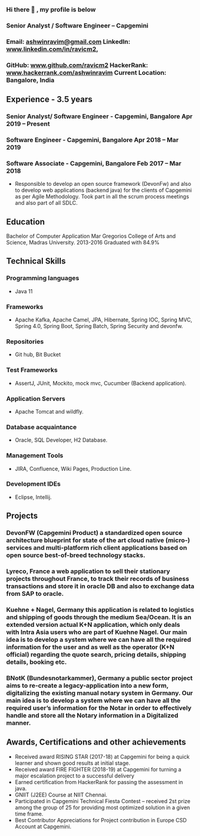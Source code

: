 ### Hi there 👋 , my profile is below

<!--
**ravicm2/ravicm2** is a ✨ _special_ ✨ repository because its `README.md` (this file) appears on your GitHub profile.

Here are some ideas to get you started:

- 🔭 I’m currently working on ...
- 🌱 I’m currently learning ...
- 👯 I’m looking to collaborate on ...
- 🤔 I’m looking for help with ...
- 💬 Ask me about ...
- 📫 How to reach me: ...
- 😄 Pronouns: ...
- ⚡ Fun fact: ...
-->

### Senior Analyst / Software Engineer – Capgemini
### Email: ashwinravim@gmail.com LinkedIn: www.linkedin.com/in/ravicm2,
### GitHub: www.github.com/ravicm2 HackerRank: www.hackerrank.com/ashwinravim Current Location: Bangalore, India

## Experience - 3.5 years
### Senior Analyst/ Software Engineer - Capgemini, Bangalore Apr 2019 – Present
### Software Engineer - Capgemini, Bangalore Apr 2018 – Mar 2019
### Software Associate - Capgemini, Bangalore Feb 2017 – Mar 2018
  
* Responsible to develop an open source framework (DevonFw) and also to develop web applications (backend java) for the clients of Capgemini as per Agile Methodology. Took part in all the scrum process meetings and also part of all SDLC.

## Education
Bachelor of Computer Application
Mar Gregorios College of Arts and Science, Madras University. 2013-2016
Graduated with 84.9%

## Technical Skills
### Programming languages	
* Java 11
### Frameworks	
* Apache Kafka, Apache Camel, JPA, Hibernate, Spring IOC, Spring MVC, Spring 4.0, Spring Boot, Spring Batch, Spring Security and devonfw.
### Repositories	
* Git hub, Bit Bucket
### Test Frameworks	
* AssertJ, JUnit, Mockito, mock mvc, Cucumber (Backend application).
### Application Servers	
* Apache Tomcat and wildfly.
### Database acquaintance 
* Oracle, SQL Developer, H2 Database.
### Management Tools 	
* JIRA, Confluence, Wiki Pages, Production Line.
### Development IDEs 	
* Eclipse, Intellij.

## Projects
### DevonFW (Capgemini Product) a standardized open source architecture blueprint for state of the art cloud native (micro-) services and multi-platform rich client applications based on open source best-of-breed technology stacks.

### Lyreco, France a web application to sell their stationary projects throughout France, to track their records of business transactions and store it in oracle DB and also to exchange data from SAP to oracle.

### Kuehne + Nagel, Germany this application is related to logistics and shipping of goods through the medium Sea/Ocean. It is an extended version actual K+N application, which only deals with Intra Asia users who are part of Kuehne Nagel. Our main idea is to develop a system where we can have all the required information for the user and as well as the operator (K+N official) regarding the quote search, pricing details, shipping details, booking etc.

### BNotK (Bundesnotarkammer), Germany a public sector project aims to re-create a legacy-application into a new form, digitalizing the existing manual notary system in Germany. Our main idea is to develop a system where we can have all the required user’s information for the Notar in order to effectively handle and store all the Notary information in a Digitalized manner.

## Awards, Certifications and other achievements
*	Received award RISING STAR (2017-18) at Capgemini for being a quick learner and shown good results at initial stage.
*	Received award FIRE FIGHTER (2018-19) at Capgemini for turning a major escalation project to a successful delivery
*	Earned certification from HackerRank for passing the assessment in java.
*	GNIIT (J2EE) Course at NIIT Chennai.
*	Participated in Capgemini Technical Fiesta Contest – received 2st prize among the group of 25 for providing most optimized solution in a given time frame.
*	Best Contributor Appreciations for Project contribution in Europe CSD Account at Capgemini.
